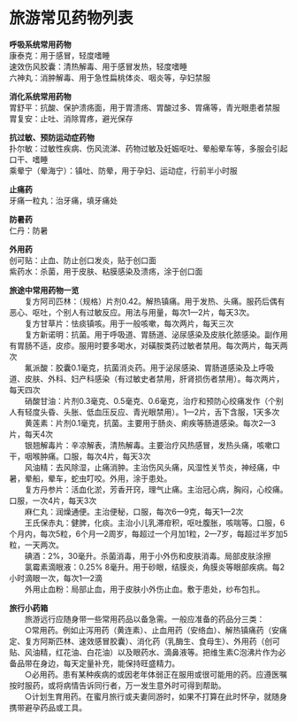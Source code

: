 # 旅游常见药物列表  

**呼吸系统常用药物**  
康泰克：用于感冒，轻度嗜睡  
速效伤风胶囊：清热解毒、用于感冒发热，轻度嗜睡  
六神丸：消肿解毒、用于急性扁桃体炎、咽炎等，孕妇禁服  

**消化系统常用药物**  
胃舒平：抗酸、保护溃疡面，用于胃溃疡、胃酸过多、胃痛等，青光眼患者禁服  
胃复安：止吐、消除胃疼，避光保存  

**抗过敏、预防运动症药物**  
扑尔敏：过敏性疾病、伤风流涕、药物过敏及妊娠呕吐、晕船晕车等，多服会引起口干、嗜睡  
乘晕宁（晕海宁）：镇吐、防晕，用于孕妇、运动症，行前半小时服  

**止痛药**  
牙痛一粒丸：治牙痛，填牙痛处  

**防暑药**  
仁丹：防暑  

**外用药**  
创可贴：止血、防止创口发炎，贴于创口面  
紫药水：杀菌，用于皮肤、粘膜感染及溃疡，涂于创口面  

**旅途中常用药物一览**  
&emsp;&emsp;复方阿司匹林：（规格）片剂0.42。解热镇痛。用于发热、头痛。服药后偶有恶心、呕吐，个别人有过敏反应。用法与用量，每次1—2片，每天3次。  
&emsp;&emsp;复方甘草片：怯痰镇咳。用于一般咳嗽，每次两片，每天三次  
&emsp;&emsp;复方新诺明：抗菌。用于呼吸道、胃肠道、泌尿感染及皮肤化脓感染。副作用有胃肠不适，皮疹。服用时要多喝水，对磺胺类药过敏者禁用。每次两片，每天两次  
&emsp;&emsp;氟派酸：胶囊0.1毫克，抗菌消炎药。用于泌尿感染、胃肠道感染及上呼吸道、皮肤、外科、妇产科感染（有过敏史者禁用，肝肾损伤者禁用）。每次两片，每天四次  
&emsp;&emsp;硝酸甘油：片剂0.3毫克、0.5毫克、0.6毫克，治疗和预防心绞痛发作（个别人有轻度头昏、头胀、低血压反应、青光眼禁用）。1—2片，舌下含服，1天多次  
&emsp;&emsp;黄莲素：片剂0.1毫克，抗菌。主要用于肠炎、痢疾等肠道感染。每次2—3片，每天4次  
&emsp;&emsp;银翘解毒片：辛凉解表，清热解毒。主要治疗风热感冒，发热头痛，咳嗽口干，咽喉肿痛。口服，每次4片，每天3次  
&emsp;&emsp;风油精：去风除湿，止痛消肿。主治伤风头痛，风湿性关节炎，神经痛，中暑，晕船，晕车，蛇虫叮咬。外用，涂于患处。  
&emsp;&emsp;复方丹参片：活血化淤，芳香开窍，理气止痛。主治冠心病，胸闷，心绞痛。口服，一次4片，每天3次  
&emsp;&emsp;麻仁丸：润燥通便。主治便秘，口服，每次6—9克，每天1—2次  
&emsp;&emsp;王氏保赤丸：健脾，化痰。主治小儿乳滞疳积，呕吐腹胀，咳喘等。口服，6个月内，每次5粒，6个月—2周岁，每超过一个月加1粒，2—7岁，每超过半岁加5粒，一天两次。  
&emsp;&emsp;碘酒：2%，30毫升。杀菌消毒，用于小外伤和皮肤消毒。局部皮肤涂擦  
&emsp;&emsp;氯霉素滴眼液：0.25% 8毫升。用于砂眼，结膜炎，角膜炎等眼部疾病。每2小时滴眼一次，每次1—2滴  
&emsp;&emsp;外用止血粉：局部止血，用于皮肤小外伤止血。敷于患处，纱布包扎。  

**旅行小药箱**  
&emsp;&emsp;旅游远行应随身带一些常用药品以备急需。一般应准备的药品分三类：  
&emsp;&emsp;○常用药。例如止泻用药（黄连素）、止血用药（安络血）、解热镇痛药（安痛定、复方阿斯匹林、速效感冒胶囊）、消化药（乳酶生、食母生）、外用药（创可贴、风油精，红花油、白花油）以及眼药水、滴鼻液等。把维生素C泡沸片作为必备品带在身边，每天定量补充，能保持旺盛精力。  
&emsp;&emsp;○必用药。患有某种疾病的或因老年体弱正在服用或很可能用的药。应遵医嘱按时服药，或将病情告诉同行者，万一发生意外时可得到帮助。  
&emsp;&emsp;○计划生育用药。在蜜月旅行或夫妻同游时，如果不打算在此时怀孕，就随身携带避孕药品或工具。  
